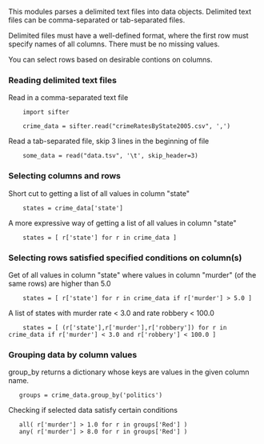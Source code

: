 This modules parses a delimited text files into data objects.  Delimited text files can be comma-separated or tab-separated files.

Delimited files must have a well-defined format, where the first row must specify names of all columns.
There must be no missing values.

You can select rows based on desirable contions on columns.


### Reading delimited text files

Read in a comma-separated text file

```
	import sifter

	crime_data = sifter.read("crimeRatesByState2005.csv", ',')
```

Read a tab-separated file, skip 3 lines in the beginning of file

```
	some_data = read("data.tsv", '\t', skip_header=3)
```

### Selecting columns and rows

Short cut to getting a list of all values in column "state"
```
	states = crime_data['state']
```

A more expressive way of getting a list of all values in column "state"
```
	states = [ r['state'] for r in crime_data ]
```

### Selecting rows satisfied specified conditions on column(s)

Get of all values in column "state" where values in column "murder" (of the same rows) are higher than 5.0
```
	states = [ r['state'] for r in crime_data if r['murder'] > 5.0 ]
```

A list of states with murder rate < 3.0 and rate robbery < 100.0
```
	states = [ (r['state'],r['murder'],r['robbery']) for r in crime_data if r['murder'] < 3.0 and r['robbery'] < 100.0 ]
```

### Grouping data by column values

group_by returns a dictionary whose keys are values in the given column name.

```
   groups = crime_data.group_by('politics')
```

Checking if selected data satisfy certain conditions

```
   all( r['murder'] > 1.0 for r in groups['Red'] )
   any( r['murder'] > 8.0 for r in groups['Red'] )
```

